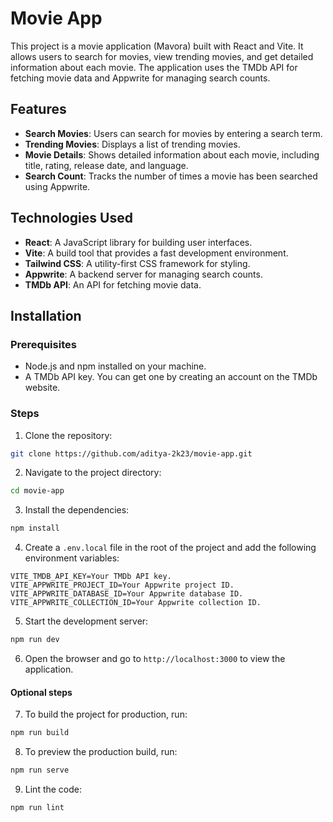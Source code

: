 # Movie App

This project is a movie application (Mavora) built with React and Vite. It allows users to search for movies, view trending movies, and get detailed information about each movie. The application uses the TMDb API for fetching movie data and Appwrite for managing search counts.

## Features

- **Search Movies**: Users can search for movies by entering a search term.
- **Trending Movies**: Displays a list of trending movies.
- **Movie Details**: Shows detailed information about each movie, including title, rating, release date, and language.
- **Search Count**: Tracks the number of times a movie has been searched using Appwrite.

## Technologies Used

- **React**: A JavaScript library for building user interfaces.
- **Vite**: A build tool that provides a fast development environment.
- **Tailwind CSS**: A utility-first CSS framework for styling.
- **Appwrite**: A backend server for managing search counts.
- **TMDb API**: An API for fetching movie data.

## Installation

### Prerequisites

- Node.js and npm installed on your machine.
- A TMDb API key. You can get one by creating an account on the TMDb website.

### Steps

1. Clone the repository:

```bash
git clone https://github.com/aditya-2k23/movie-app.git
```

2. Navigate to the project directory:

```bash
cd movie-app
```

3. Install the dependencies:

```bash
npm install
```

4. Create a `.env.local` file in the root of the project and add the following environment variables:

```env
VITE_TMDB_API_KEY=Your TMDb API key.
VITE_APPWRITE_PROJECT_ID=Your Appwrite project ID.
VITE_APPWRITE_DATABASE_ID=Your Appwrite database ID.
VITE_APPWRITE_COLLECTION_ID=Your Appwrite collection ID.
```

5. Start the development server:

```bash
npm run dev
```

6. Open the browser and go to `http://localhost:3000` to view the application.

#### Optional steps

7. To build the project for production, run:

```bash
npm run build
```

8. To preview the production build, run:

```bash
npm run serve
```

9. Lint the code:

```bash
npm run lint
```
